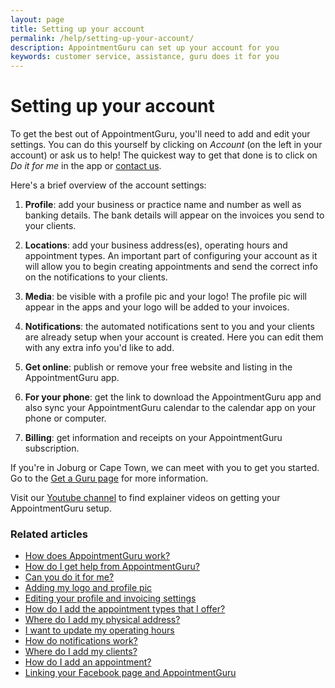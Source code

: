```yaml
---
layout: page
title: Setting up your account
permalink: /help/setting-up-your-account/
description: AppointmentGuru can set up your account for you
keywords: customer service, assistance, guru does it for you
---
```


# Setting up your account

To get the best out of AppointmentGuru, you'll need to add and edit your settings. You can do this yourself by clicking on *Account* (on the left in your account) or ask us to help! The quickest way to get that done is to click on *Do it for me* in the app or [contact us](mailto:support@appointmentguru.co).

Here's a brief overview of the account settings:

1. **Profile**: add your business or practice name and number as well as banking details. The bank details will appear on the invoices you send to your clients.

2. **Locations**: add your business address(es), operating hours and appointment types. An important part of configuring your account as it will allow you to begin creating appointments and send the correct info on the notifications to your clients.

3. **Media**: be visible with a profile pic and your logo! The profile pic will appear in the apps and your logo will be added to your invoices.

4. **Notifications**: the automated notifications sent to you and your clients are already setup when your account is created. Here you can edit them with any extra info you'd like to add.

5. **Get online**: publish or remove your free website and listing in the AppointmentGuru app.

6. **For your phone**: get the link to download the AppointmentGuru app and also sync your AppointmentGuru calendar to the calendar app on your phone or computer.

7. **Billing**: get information and receipts on your AppointmentGuru subscription.

If you're in Joburg or Cape Town, we can meet with you to get you started. Go to the [Get a Guru page](/get-a-guru) for more information.

Visit our [Youtube channel](https://www.youtube.com/channel/UCAZppp_Yg3dC9M1-ec8E6Tg) to find explainer videos on getting your AppointmentGuru setup.

### Related articles

* [How does AppointmentGuru work?](/help/how-does-appointmentguru-work)
* [How do I get help from AppointmentGuru?](/help/how-do-I-get-help)
* [Can you do it for me?](/help/can-you-do-it-for-me)
* [Adding my logo and profile pic](/help/logo-and-profile-pic)
* [Editing your profile and invoicing settings](/help/invoicing-settings)
* [How do I add the appointment types that I offer?](/help/add-appointment-types)
* [Where do I add my physical address?](/help/add-address)
* [I want to update my operating hours](/help/update-operating-hours)
* [How do notifications work?](/help/how-do-notifications-work)
* [Where do I add my clients?](/help/add-clients)
* [How do I add an appointment?](/help/add-an-appointment)
* [Linking your Facebook page and AppointmentGuru](/help/linking-facebook)
